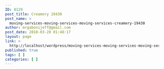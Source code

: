 ```yaml
---
ID: 8129
post_title: Creamery 19430
post_name: >
  moving-services-moving-services-moving-services-creamery-19430
author: mrgabonijeff@gmail.com
post_date: 2018-03-28 01:48:17
layout: page
link: >
  http://localhost/wordpress/moving-services-moving-services-moving-services-creamery-19430/
published: true
tags: [ ]
categories: [ ]
---
```

